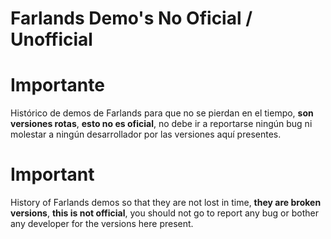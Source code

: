 # Farlands Demo's No Oficial / Unofficial
# Importante
Histórico de demos de Farlands para que no se pierdan en el tiempo, **son versiones rotas**, **esto no es oficial**, no debe ir a reportarse ningún bug ni molestar a ningún desarrollador por las versiones aquí presentes.

# Important
History of Farlands demos so that they are not lost in time, **they are broken versions**, **this is not official**, you should not go to report any bug or bother any developer for the versions here present.
